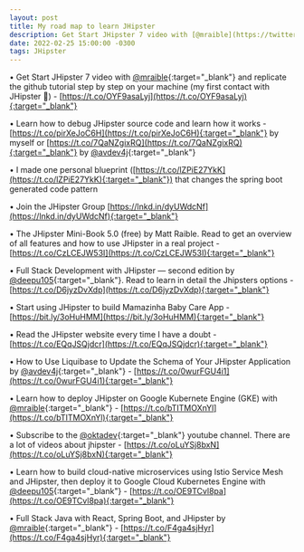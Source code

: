 ```yaml
---
layout: post
title: My road map to learn JHipster
description: Get Start JHipster 7 video with [@mraible](https://twitter.com/mraible?t=BK6_6Qf1CS0jFODjpxEjMg&s=09){:target="_blank"}  and replicate the github tutorial step by step on your machine (my first contact with JHipster 🤯) - [https://t.co/OYF9asaLyj](https://t.co/OYF9asaLyj){:target="_blank"} 
date: 2022-02-25 15:00:00 -0300
tags: JHipster
---
```


• Get Start JHipster 7 video with [@mraible](https://twitter.com/mraible?t=BK6_6Qf1CS0jFODjpxEjMg&s=09){:target="_blank"}  and replicate the github tutorial step by step on your machine (my first contact with JHipster 🤯) - [https://t.co/OYF9asaLyj](https://t.co/OYF9asaLyj){:target="_blank"} 

• Learn how to debug JHipster source code and learn how it works - [https://t.co/pirXeJoC6H](https://t.co/pirXeJoC6H){:target="_blank"} by myself or [https://t.co/7QaNZgixRQ](https://t.co/7QaNZgixRQ){:target="_blank"} by [@avdev4j](https://twitter.com/avdev4j?t=5f1PdVVFRzYQ3ViicdJwBg&s=09){:target="_blank"}

• I made one personal blueprint ([https://t.co/lZPiE27YkK](https://t.co/lZPiE27YkK){:target="_blank"}) that changes the spring boot generated code pattern

• Join the JHipster Group [https://lnkd.in/dyUWdcNf](https://lnkd.in/dyUWdcNf){:target="_blank"}

• The JHipster Mini-Book 5.0 (free) by Matt Raible. Read to get an overview of all features and how to use JHipster in a real project - [https://t.co/CzLCEJW53I](https://t.co/CzLCEJW53I){:target="_blank"}

• Full Stack Development with JHipster — second edition by [@deepu105](https://twitter.com/deepu105?t=ReyanpgBIYcE6FoKC4Z4KA&s=09){:target="_blank"}. Read to learn in detail the Jhipsters options - [https://t.co/D6jyzDvXdp](https://t.co/D6jyzDvXdp){:target="_blank"}

• Start using JHipster to build Mamazinha Baby Care App - [https://bit.ly/3oHuHMM](https://bit.ly/3oHuHMM){:target="_blank"}

• Read the JHipster website every time I have a doubt - [https://t.co/EQqJSQjdcr](https://t.co/EQqJSQjdcr){:target="_blank"}

• How to Use Liquibase to Update the Schema of Your JHipster Application by [@avdev4j](https://twitter.com/avdev4j?t=5f1PdVVFRzYQ3ViicdJwBg&s=09){:target="_blank"} - [https://t.co/0wurFGU4i1](https://t.co/0wurFGU4i1){:target="_blank"}

• Learn how to deploy JHipster on Google Kubernete Engine (GKE) with [@mraible](https://twitter.com/mraible?t=BK6_6Qf1CS0jFODjpxEjMg&s=09){:target="_blank"} - [https://t.co/bTITMOXnYl](https://t.co/bTITMOXnYl){:target="_blank"}

• Subscribe to the [@oktadev](https://twitter.com/oktadev?t=mx2sCKUOyxkEdxkVx3xiGQ&s=09){:target="_blank"} youtube channel. There are a lot of videos about jhipster - [https://t.co/oLuYSj8bxN](https://t.co/oLuYSj8bxN){:target="_blank"}

• Learn how to build cloud-native microservices using Istio Service Mesh and JHipster, then deploy it to Google Cloud Kubernetes Engine with [@deepu105](https://twitter.com/deepu105?t=ReyanpgBIYcE6FoKC4Z4KA&s=09){:target="_blank"} - [https://t.co/OE9TCvl8pa](https://t.co/OE9TCvl8pa){:target="_blank"}

• Full Stack Java with React, Spring Boot, and JHipster by [@mraible](https://twitter.com/mraible?t=BK6_6Qf1CS0jFODjpxEjMg&s=09){:target="_blank"} - [https://t.co/F4ga4sjHyr](https://t.co/F4ga4sjHyr){:target="_blank"}
